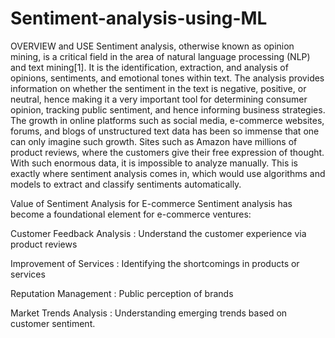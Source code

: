 # Sentiment-analysis-using-ML

OVERVIEW and USE
Sentiment analysis, otherwise known as opinion mining, is a critical field in the area of natural language processing (NLP) and text mining[1]. It is the identification, extraction, and analysis of opinions, sentiments, and emotional tones within text. The analysis provides information on whether the sentiment in the text is negative, positive, or neutral, hence making it a very important tool for determining consumer opinion, tracking public sentiment, and hence informing business strategies.
The growth in online platforms such as social media, e-commerce websites, forums, and blogs of unstructured text data has been so immense that one can only imagine such growth. Sites such as Amazon have millions of product reviews, where the customers give their free expression of thought. With such enormous data, it is impossible to analyze manually. This is exactly where sentiment analysis comes in, which would use algorithms and models to extract and classify sentiments automatically.

Value of Sentiment Analysis for E-commerce
Sentiment analysis has become a foundational element for e-commerce ventures:

Customer Feedback Analysis : Understand the customer experience via product reviews

Improvement of Services : Identifying the shortcomings in products or services

Reputation Management : Public perception of brands

Market Trends Analysis : Understanding emerging trends based on customer sentiment.
